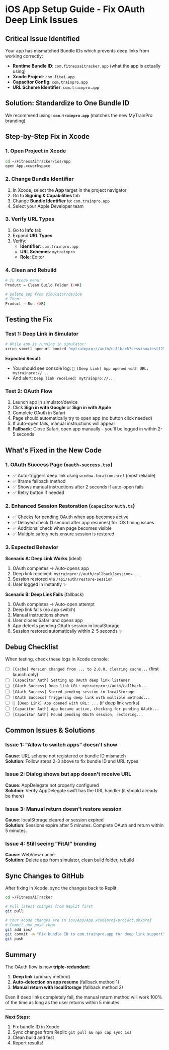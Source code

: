 # iOS App Setup Guide - Fix OAuth Deep Link Issues

## Critical Issue Identified

Your app has mismatched Bundle IDs which prevents deep links from working correctly:
- **Runtime Bundle ID**: `com.fitnessaitracker.app` (what the app is actually using)
- **Xcode Project**: `com.fitai.app`
- **Capacitor Config**: `com.trainpro.app`
- **URL Scheme Identifier**: `com.trainpro.app`

## Solution: Standardize to One Bundle ID

We recommend using: **`com.trainpro.app`** (matches the new MyTrainPro branding)

## Step-by-Step Fix in Xcode

### 1. Open Project in Xcode

```bash
cd ~/FitnessAiTracker/ios/App
open App.xcworkspace
```

### 2. Change Bundle Identifier

1. In Xcode, select the **App** target in the project navigator
2. Go to **Signing & Capabilities** tab
3. Change **Bundle Identifier** to: `com.trainpro.app`
4. Select your Apple Developer team

### 3. Verify URL Types

1. Go to **Info** tab
2. Expand **URL Types**
3. Verify:
   - **Identifier**: `com.trainpro.app`
   - **URL Schemes**: `mytrainpro`
   - **Role**: Editor

### 4. Clean and Rebuild

```bash
# In Xcode menu:
Product → Clean Build Folder (⇧⌘K)

# Delete app from simulator/device
# Then:
Product → Run (⌘R)
```

## Testing the Fix

### Test 1: Deep Link in Simulator

```bash
# While app is running in simulator:
xcrun simctl openurl booted "mytrainpro://auth/callback?session=test123&userId=1"
```

**Expected Result**: 
- You should see console log: `📱 [Deep Link] App opened with URL: mytrainpro://...`
- And alert: `Deep link received: mytrainpro://...`

### Test 2: OAuth Flow

1. Launch app in simulator/device
2. Click **Sign in with Google** or **Sign in with Apple**
3. Complete OAuth in Safari
4. Page should automatically try to open app (no button click needed)
5. If auto-open fails, manual instructions will appear
6. **Fallback**: Close Safari, open app manually - you'll be logged in within 2-5 seconds

## What's Fixed in the New Code

### 1. OAuth Success Page (`oauth-success.tsx`)
- ✅ Auto-triggers deep link using `window.location.href` (most reliable)
- ✅ iframe fallback method
- ✅ Shows manual instructions after 2 seconds if auto-open fails
- ✅ Retry button if needed

### 2. Enhanced Session Restoration (`capacitorAuth.ts`)
- ✅ Checks for pending OAuth when app becomes active
- ✅ Delayed check (1 second after app resumes) for iOS timing issues
- ✅ Additional check when page becomes visible
- ✅ Multiple safety nets ensure session is restored

### 3. Expected Behavior

**Scenario A: Deep Link Works** (ideal)
1. OAuth completes → Auto-opens app
2. Deep link received: `mytrainpro://auth/callback?session=...`
3. Session restored via `/api/auth/restore-session`
4. User logged in instantly ✨

**Scenario B: Deep Link Fails** (fallback)
1. OAuth completes → Auto-open attempt
2. Deep link fails (no app switch)
3. Manual instructions shown
4. User closes Safari and opens app
5. App detects pending OAuth session in localStorage
6. Session restored automatically within 2-5 seconds ✨

## Debug Checklist

When testing, check these logs in Xcode console:

- [ ] `[Cache] Version changed from ... to 2.0.0, clearing cache...` (first launch only)
- [ ] `[Capacitor Auth] Setting up OAuth deep link listener`
- [ ] `[OAuth Success] Deep link URL: mytrainpro://auth/callback...`
- [ ] `[OAuth Success] Stored pending session in localStorage`
- [ ] `[OAuth Success] Triggering deep link with multiple methods...`
- [ ] `📱 [Deep Link] App opened with URL: ...` (if deep link works)
- [ ] `[Capacitor Auth] App became active, checking for pending OAuth...`
- [ ] `[Capacitor Auth] Found pending OAuth session, restoring...`

## Common Issues & Solutions

### Issue 1: "Allow to switch apps" doesn't show
**Cause**: URL scheme not registered or bundle ID mismatch  
**Solution**: Follow steps 2-3 above to fix bundle ID and URL types

### Issue 2: Dialog shows but app doesn't receive URL
**Cause**: AppDelegate not properly configured  
**Solution**: Verify AppDelegate.swift has the URL handler (it should already be there)

### Issue 3: Manual return doesn't restore session
**Cause**: localStorage cleared or session expired  
**Solution**: Sessions expire after 5 minutes. Complete OAuth and return within 5 minutes.

### Issue 4: Still seeing "FitAI" branding
**Cause**: WebView cache  
**Solution**: Delete app from simulator, clean build folder, rebuild

## Sync Changes to GitHub

After fixing in Xcode, sync the changes back to Replit:

```bash
cd ~/FitnessAiTracker

# Pull latest changes from Replit first
git pull

# Your Xcode changes are in ios/App/App.xcodeproj/project.pbxproj
# Commit and push them
git add ios/
git commit -m "Fix bundle ID to com.trainpro.app for deep link support"
git push
```

## Summary

The OAuth flow is now **triple-redundant**:
1. **Deep link** (primary method)
2. **Auto-detection on app resume** (fallback method 1)
3. **Manual return with localStorage** (fallback method 2)

Even if deep links completely fail, the manual return method will work 100% of the time as long as the user returns within 5 minutes.

---

**Next Steps**: 
1. Fix bundle ID in Xcode
2. Sync changes from Replit: `git pull && npx cap sync ios`
3. Clean build and test
4. Report results!